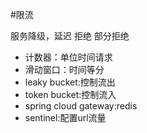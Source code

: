 #限流

服务降级，延迟 拒绝 部分拒绝

- 计数器：单位时间请求
- 滑动窗口：时间等分
- leaky bucket:控制流出
- token bucket:控制流入
- spring cloud gateway:redis 
- sentinel:配置url流量
